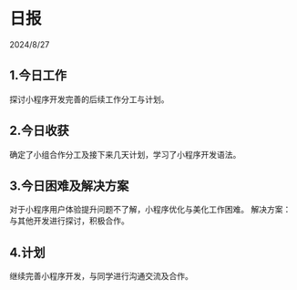 # 日报 
2024/8/27  

## 1.今日工作
探讨小程序开发完善的后续工作分工与计划。
## 2.今日收获
确定了小组合作分工及接下来几天计划，学习了小程序开发语法。
## 3.今日困难及解决方案
对于小程序用户体验提升问题不了解，小程序优化与美化工作困难。
解决方案：与其他开发进行探讨，积极合作。
## 4.计划
继续完善小程序开发，与同学进行沟通交流及合作。